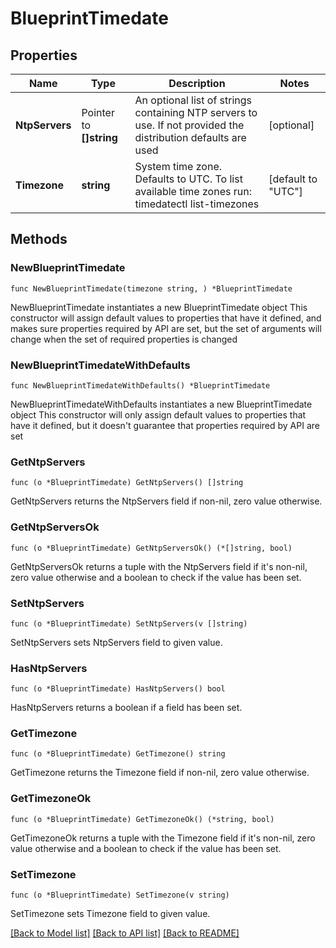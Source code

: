 # BlueprintTimedate

## Properties

Name | Type | Description | Notes
------------ | ------------- | ------------- | -------------
**NtpServers** | Pointer to **[]string** | An optional list of strings containing NTP servers to use. If not provided the distribution defaults are used | [optional] 
**Timezone** | **string** | System time zone. Defaults to UTC. To list available time zones run: timedatectl list-timezones | [default to "UTC"]

## Methods

### NewBlueprintTimedate

`func NewBlueprintTimedate(timezone string, ) *BlueprintTimedate`

NewBlueprintTimedate instantiates a new BlueprintTimedate object
This constructor will assign default values to properties that have it defined,
and makes sure properties required by API are set, but the set of arguments
will change when the set of required properties is changed

### NewBlueprintTimedateWithDefaults

`func NewBlueprintTimedateWithDefaults() *BlueprintTimedate`

NewBlueprintTimedateWithDefaults instantiates a new BlueprintTimedate object
This constructor will only assign default values to properties that have it defined,
but it doesn't guarantee that properties required by API are set

### GetNtpServers

`func (o *BlueprintTimedate) GetNtpServers() []string`

GetNtpServers returns the NtpServers field if non-nil, zero value otherwise.

### GetNtpServersOk

`func (o *BlueprintTimedate) GetNtpServersOk() (*[]string, bool)`

GetNtpServersOk returns a tuple with the NtpServers field if it's non-nil, zero value otherwise
and a boolean to check if the value has been set.

### SetNtpServers

`func (o *BlueprintTimedate) SetNtpServers(v []string)`

SetNtpServers sets NtpServers field to given value.

### HasNtpServers

`func (o *BlueprintTimedate) HasNtpServers() bool`

HasNtpServers returns a boolean if a field has been set.

### GetTimezone

`func (o *BlueprintTimedate) GetTimezone() string`

GetTimezone returns the Timezone field if non-nil, zero value otherwise.

### GetTimezoneOk

`func (o *BlueprintTimedate) GetTimezoneOk() (*string, bool)`

GetTimezoneOk returns a tuple with the Timezone field if it's non-nil, zero value otherwise
and a boolean to check if the value has been set.

### SetTimezone

`func (o *BlueprintTimedate) SetTimezone(v string)`

SetTimezone sets Timezone field to given value.



[[Back to Model list]](../README.md#documentation-for-models) [[Back to API list]](../README.md#documentation-for-api-endpoints) [[Back to README]](../README.md)


